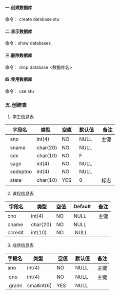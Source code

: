 #### 一.创建数据库
命令： create database stu  
#### 二.显示数据库  
命令：show databases  
#### 三.删除数据库
命令： drop database <数据库名> 
#### 四.使用数据库
命令： use stu
### 五.创建表
1. 学生信息表

  字段名    | 类型     | 空直  | 默认值  |  备注         
-----------|----------|----- |---------|----------
  sno      | int(4)   | NO   | NULL    | 主键
  sname    | char(20) | NO   | NULL    |                
  sex      | char(10) | NO   | F       |                
  sage     | int(4)   | NO   | NULL    |                
  sedeptno | int(4)   | NO   | NULL    |               
  state    | char(10) | YES  |  0      | 标志               
 2. 课程信息表

 字段名   |  类型    | 空值  | Default  | 备注  
---------|----------|------|----------|---------
 cno     | int(4)   | NO   |  NULL    | 主键
 cname   | char(20) | NO   |  NULL    |        
 ccredit | int(10)  | NO   |  NULL    |             
3. 成绩信息表  

 字段名 |   类型     |  空值  |默认值  | 备注
-------|------------|-------|-------|-----------
 sno   | int(4)     | NO    | NULL  | 主键    
 cno   | int(4)     | NO    | NULL  | 主键     
 grade | smallint(6)| YES   | NULL  |      

